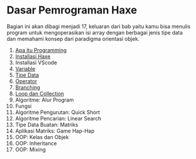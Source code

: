 # Dasar Pemrograman Haxe

Bagian ini akan dibagi menjadi 17, keluaran dari bab yaitu kamu bisa menulis program untuk mengoperasikan isi array dengan berbagai jenis tipe data dan memahami konsep dari paradigma orientasi objek.

1. [Apa itu Programming](01-apa-itu-programming-dan-haxe.md)
2. [Installasi Haxe](02-installasi-haxe.md)
3. Installasi VScode
4. [Variable](04-variable.md)
5. [Tipe Data](05-tipe-data.md)
6. [Operator](06-operator.md)
7. [Branching](07-branching.md)
8. [Loop dan Collection](08-looping.md)
9. Algoritme: Alur Program
10. Fungsi
11. Algoritme Pengurutan: Quick Short
12. Algoritme Pencarian: Linear Search
13. Tipe Data Buatan: Matriks
14. Aplikasi Matriks: Game Hap-Hap
15. OOP: Kelas dan Objek
16. OOP: Inheritance
17. OOP: Mixing